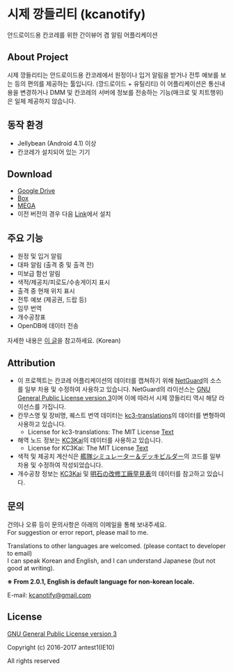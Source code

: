 # 시제 깡들리티 (kcanotify)

안드로이드용 칸코레를 위한 간이뷰어 겸 알림 어플리케이션


About Project
-------
시제 깡들리티는 안드로이드용 칸코레에서 원정이나 입거 알림을 받거나 전투 예보를 보는 등의 편의를 제공하는 툴입니다. (깡드로이드 + 유틸리티) 이 어플리케이션은 통신내용을 변경하거나 DMM 및 칸코레의 서버에 정보를 전송하는 기능(매크로 및 치트행위)은 일체 제공하지 않습니다.


동작 환경
-------
- Jellybean (Android 4.1) 이상
- 칸코레가 설치되어 있는 기기


Download
-------
- [Google Drive](http://bit.ly/kcanotifydown)
- [Box](http://bit.ly/kcanotify)
- [MEGA](https://mega.nz/#F!0FtUTBoB!cSUJtRA76C4KBcrnc2-xdw)
- 이전 버전의 경우 다음 [Link](https://drive.google.com/drive/folders/0B8-RpEfBvSAlRzhDZ0taR1pKMFk)에서 설치

주요 기능
-------
- 원정 및 입거 알림
- 대파 알림 (출격 중 및 출격 전)
- 미보급 함선 알림
- 색적/제공치/피로도/수송게이지 표시
- 출격 중 현재 위치 표시
- 전투 예보 (제공권, 드랍 등)
- 임무 번역
- 개수공창표
- OpenDB에 데이터 전송

자세한 내용은 [이 글](http://gall.dcinside.com/board/view/?id=kancolle&no=5357703)을 참고하세요. (Korean)

Attribution
-------
- 이 프로젝트는 칸코레 어플리케이션의 데이터를 캡쳐하기 위해 [NetGuard](https://github.com/M66B/NetGuard/)의 소스를 일부 차용 및 수정하여 사용하고 있습니다. NetGuard의 라이선스는 [GNU General Public License version 3](http://www.gnu.org/licenses/gpl.txt)이며 이에 따라서 시제 깡들리티 역시 해당 라이선스를 가집니다.
- 칸무스명 및 장비명, 퀘스트 번역 데이터는 [kc3-translations](https://github.com/KC3Kai/kc3-translations)의 데이터를 변형하여 사용하고 있습니다.
  - License for kc3-translations: The MIT License [Text](https://github.com/KC3Kai/kc3-translations/blob/master/LICENSE)
- 해역 노드 정보는 [KC3Kai](https://github.com/KC3Kai/KC3Kai)의 데이터를 사용하고 있습니다. 
  - License for KC3Kai: The MIT License [Text](https://github.com/KC3Kai/KC3Kai/blob/master/LICENSE)
- 색적 및 제공치 계산식은 [艦隊シミュレーター＆デッキビルダー](http://kancolle-calc.net/deckbuilder.html)의 코드를 일부 차용 및 수정하여 작성되었습니다.
- 개수공창 정보는 [KC3Kai](https://github.com/KC3Kai/KC3Kai) 및 [明石の改修工廠早見表](http://akashi-list.me)의 데이터를 참고하고 있습니다.

문의
-------
건의나 오류 등이 문의사항은 아래의 이메일을 통해 보내주세요.   
For suggestion or error report, please mail to me.  

Translations to other languages are welcomed. (please contact to developer to email)  
I can speak Korean and English, and I can understand Japanese (but not good at writing).  

**※ From 2.0.1, English is default language for non-korean locale.**

E-mail: kcanotify@gmail.com


License
-------
[GNU General Public License version 3](http://www.gnu.org/licenses/gpl.txt)

Copyright (c) 2016-2017 antest1(IE10)

All rights reserved

